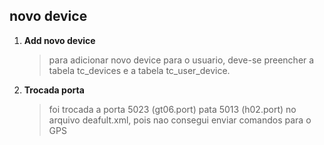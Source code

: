 ## novo device

1. **Add novo device**
    > para adicionar novo device para o usuario, deve-se preencher a tabela tc_devices e a tabela tc_user_device.

2. **Trocada porta**
     > foi trocada a porta 5023 (gt06.port) pata 5013 (h02.port) no arquivo deafult.xml, pois nao consegui enviar comandos para o GPS